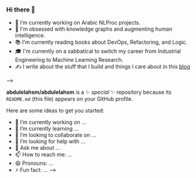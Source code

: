 ### Hi there 👋

- 🔭 I’m currently working on Arabic NLProc projects. 
- 🧠 I'm obsessed with knowledge graphs and augmenting human intelligence.
- 📚 I'm currently reading books about DevOps, Refactoring, and Logic.
- 🎓 I'm currently on a sabbatical to switch my career from Industrial Engineering to Machine Learning Research.
- ✍️ I write about the stuff that I build and things I care about in this [blog](https://abdulelahsm.github.io/) 


--> 

**abdulelahsm/abdulelahsm** is a ✨ _special_ ✨ repository because its `README.md` (this file) appears on your GitHub profile.

Here are some ideas to get you started:

- 🔭 I’m currently working on ...
- 🌱 I’m currently learning ...
- 👯 I’m looking to collaborate on ...
- 🤔 I’m looking for help with ...
- 💬 Ask me about ...
- 📫 How to reach me: ...
- 😄 Pronouns: ...
- ⚡ Fun fact: ...
-->
